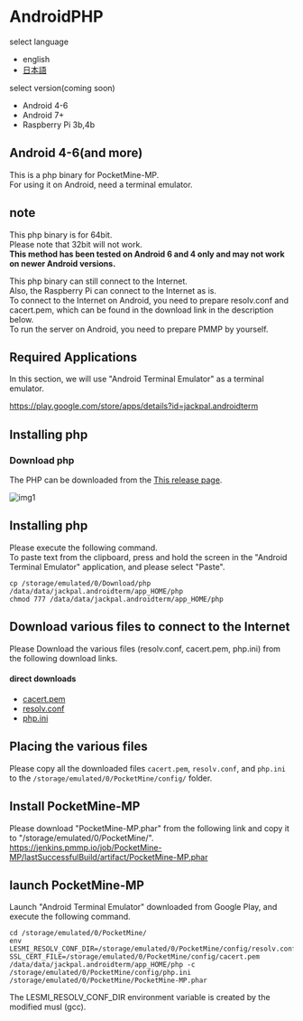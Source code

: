 # AndroidPHP
select language
-  english  
- [日本語](https://github.com/DaisukeDaisuke/AndroidPHP/blob/master/README_JP.md)
  
select version(coming soon)
- Android 4-6  
- Android 7+
- Raspberry Pi 3b,4b
## Android 4-6(and more)
This is a php binary for PocketMine-MP.  
For using it on Android, need a terminal emulator.  
### 
## note
This php binary is for 64bit.  
Please note that 32bit will not work.  
**This method has been tested on Android 6 and 4 only and may not work on newer Android versions.**
  
This php binary can still connect to the Internet.  
Also, the Raspberry Pi can connect to the Internet as is.  
To connect to the Internet on Android, you need to prepare resolv.conf and cacert.pem, which can be found in the download link in the description below.    
To run the server on Android, you need to prepare PMMP by yourself.  
 
## Required Applications
In this section, we will use "Android Terminal Emulator" as a terminal emulator.   
  
https://play.google.com/store/apps/details?id=jackpal.androidterm  

## Installing php
### Download php
The PHP can be downloaded from the [This release page](https://github.com/DaisukeDaisuke/AndroidPHP/releases).

![img1](https://user-images.githubusercontent.com/17798680/73345192-f9324300-42c6-11ea-9036-c162bf03c5bd.png)

## Installing php
Please execute the following command.  
To paste text from the clipboard, press and hold the screen in the "Android Terminal Emulator" application, and please select "Paste".
```
cp /storage/emulated/0/Download/php /data/data/jackpal.androidterm/app_HOME/php
chmod 777 /data/data/jackpal.androidterm/app_HOME/php
```

## Download various files to connect to the Internet
Please Download the various files (resolv.conf, cacert.pem, php.ini) from the following download links.  
  
#### direct downloads
- [cacert.pem](https://curl.haxx.se/ca/cacert.pem)  
- [resolv.conf](https://www.dropbox.com/s/xwta1aobds1557e/resolv.conf?dl=1)  
- [php.ini](https://github.com/DaisukeDaisuke/AndroidPHP/releases/latest/download/php.ini)  

## Placing the various files
Please copy all the downloaded files `cacert.pem`, `resolv.conf`, and `php.ini` to the `/storage/emulated/0/PocketMine/config/` folder. 
 
## Install PocketMine-MP
Please download "PocketMine-MP.phar" from the following link and copy it to "/storage/emulated/0/PocketMine/".
https://jenkins.pmmp.io/job/PocketMine-MP/lastSuccessfulBuild/artifact/PocketMine-MP.phar

## launch PocketMine-MP
Launch "Android Terminal Emulator" downloaded from Google Play, and execute the following command.
```
cd /storage/emulated/0/PocketMine/
env LESMI_RESOLV_CONF_DIR=/storage/emulated/0/PocketMine/config/resolv.conf SSL_CERT_FILE=/storage/emulated/0/PocketMine/config/cacert.pem /data/data/jackpal.androidterm/app_HOME/php -c /storage/emulated/0/PocketMine/config/php.ini /storage/emulated/0/PocketMine/PocketMine-MP.phar
```
The LESMI_RESOLV_CONF_DIR environment variable is created by the modified musl (gcc).
